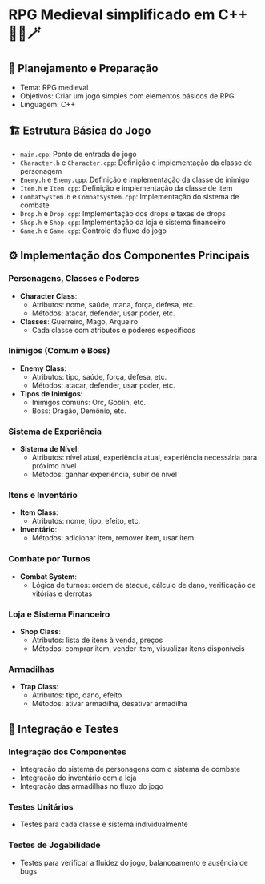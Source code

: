 # RPG Medieval simplificado em C++ 🧙‍♂️🪄

## 📝 Planejamento e Preparação
- Tema: RPG medieval
- Objetivos: Criar um jogo simples com elementos básicos de RPG
- Linguagem: C++

## 🏗️ Estrutura Básica do Jogo
- `main.cpp`: Ponto de entrada do jogo
- `Character.h` e `Character.cpp`: Definição e implementação da classe de personagem
- `Enemy.h` e `Enemy.cpp`: Definição e implementação da classe de inimigo
- `Item.h` e `Item.cpp`: Definição e implementação da classe de item
- `CombatSystem.h` e `CombatSystem.cpp`: Implementação do sistema de combate
- `Drop.h` e `Drop.cpp`: Implementação dos drops e taxas de drops
- `Shop.h` e `Shop.cpp`: Implementação da loja e sistema financeiro
- `Game.h` e `Game.cpp`: Controle do fluxo do jogo

## ⚙️ Implementação dos Componentes Principais

### Personagens, Classes e Poderes
- **Character Class**:
  - Atributos: nome, saúde, mana, força, defesa, etc.
  - Métodos: atacar, defender, usar poder, etc.
- **Classes**: Guerreiro, Mago, Arqueiro
  - Cada classe com atributos e poderes específicos

### Inimigos (Comum e Boss)
- **Enemy Class**:
  - Atributos: tipo, saúde, força, defesa, etc.
  - Métodos: atacar, defender, usar poder, etc.
- **Tipos de Inimigos**:
  - Inimigos comuns: Orc, Goblin, etc.
  - Boss: Dragão, Demônio, etc.

### Sistema de Experiência
- **Sistema de Nível**:
  - Atributos: nível atual, experiência atual, experiência necessária para próximo nível
  - Métodos: ganhar experiência, subir de nível

### Itens e Inventário
- **Item Class**:
  - Atributos: nome, tipo, efeito, etc.
- **Inventário**:
  - Métodos: adicionar item, remover item, usar item

### Combate por Turnos
- **Combat System**:
  - Lógica de turnos: ordem de ataque, cálculo de dano, verificação de vitórias e derrotas

### Loja e Sistema Financeiro
- **Shop Class**:
  - Atributos: lista de itens à venda, preços
  - Métodos: comprar item, vender item, visualizar itens disponíveis

### Armadilhas
- **Trap Class**:
  - Atributos: tipo, dano, efeito
  - Métodos: ativar armadilha, desativar armadilha

## 🧪 Integração e Testes

### Integração dos Componentes
- Integração do sistema de personagens com o sistema de combate
- Integração do inventário com a loja
- Integração das armadilhas no fluxo do jogo

### Testes Unitários
- Testes para cada classe e sistema individualmente

### Testes de Jogabilidade
- Testes para verificar a fluidez do jogo, balanceamento e ausência de bugs
